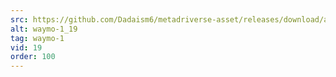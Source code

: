```yaml
---
src: https://github.com/Dadaism6/metadriverse-asset/releases/download/assetsv1.0.2/waymo-1_19.mp4
alt: waymo-1_19
tag: waymo-1
vid: 19
order: 100
---
```

